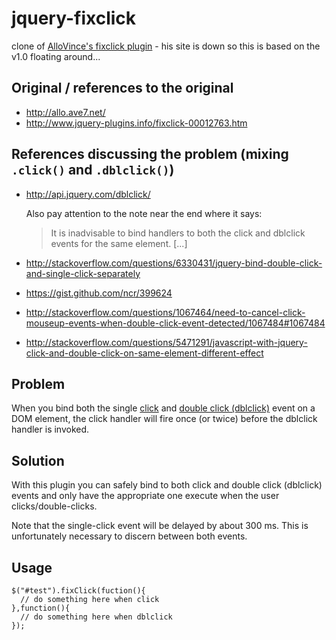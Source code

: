 jquery-fixclick
===============

clone of [AlloVince's fixclick plugin](http://allo.ave7.net/) - his site is down so this is based on the v1.0 floating around...



## Original / references to the original

- http://allo.ave7.net/
- http://www.jquery-plugins.info/fixclick-00012763.htm



## References discussing the problem (mixing `.click()` and `.dblclick()`)

- http://api.jquery.com/dblclick/

  Also pay attention to the note near the end where it says:

  > It is inadvisable to bind handlers to both the click and dblclick events for the same element. \[...]

- http://stackoverflow.com/questions/6330431/jquery-bind-double-click-and-single-click-separately
- https://gist.github.com/ncr/399624
- http://stackoverflow.com/questions/1067464/need-to-cancel-click-mouseup-events-when-double-click-event-detected/1067484#1067484
- http://stackoverflow.com/questions/5471291/javascript-with-jquery-click-and-double-click-on-same-element-different-effect



## Problem

When you bind both the single [click](http://api.jquery.com/click/) and [double click (dblclick)](http://api.jquery.com/dblclick/) event on a DOM element, the click handler will fire once (or twice) before the dblclick handler is invoked.



## Solution 

With this plugin you can safely bind to both click and double click (dblclick) events and only have the appropriate one execute when the user clicks/double-clicks.

Note that the single-click event will be delayed by about 300 ms. This is unfortunately necessary to discern between both events.



## Usage

```
$("#test").fixClick(fuction(){
  // do something here when click
},function(){
  // do something here when dblclick
});
```
